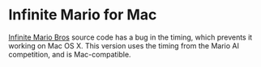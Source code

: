 Infinite Mario for Mac
======================
[Infinite Mario Bros](http://www.mojang.com/notch/mario/) source code has a bug in the timing, which prevents it working on Mac OS X. This version uses the timing from the Mario AI competition, and is Mac-compatible.